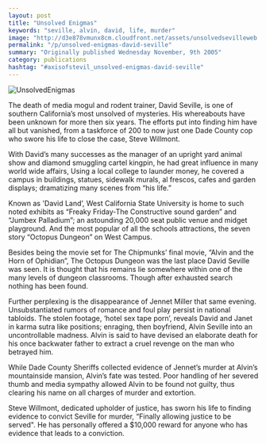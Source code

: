 ```yaml
---
layout: post
title: "Unsolved Enigmas"
keywords: "seville, alvin, david, life, murder"
image: "http://d3e878vmunx8cm.cloudfront.net/assets/unsolvedsevilleweb.jpg"
permalink: "/p/unsolved-enigmas-david-seville"
summary: "Originally published Wednesday November, 9th 2005"
category: publications
hashtag: "#axisofstevil_unsolved-enigmas-david-seville"
---
```


[id_1]: http://d3e878vmunx8cm.cloudfront.net/assets/unsolvedsevilleweb.jpg "UnsolvedEnigmas"
![UnsolvedEnigmas][id_1]

The death of media mogul and rodent trainer, David Seville, is one of southern California’s most unsolved of mysteries. His whereabouts have been unknown for more then six years. The efforts put into finding him have all but vanished, from a taskforce of 200 to now just one Dade County cop who swore his life to close the case, Steve Willmont.

With David’s many successes as the manager of an upright yard animal show and diamond smuggling cartel kingpin, he had great influence in many world wide affairs, Using a local college to launder money, he covered a campus in buildings, statues, sidewalk murals, al frescos, cafes and garden displays; dramatizing many scenes from “his life.” 

Known as 'David Land’, West California State University is home to such noted exhibits as “Freaky Friday-The Constructive sound garden” and “Jumbex Palladium”; an astounding 20,000 seat public venue and midget playground. And the most popular of all the schools attractions, the seven story “Octopus Dungeon” on West Campus. 

Besides being the movie set for The Chipmunks’ final movie, “Alvin and the Horn of Ophidian”, The Octopus Dungeon was the last place David Seville was seen. It is thought that his remains lie somewhere within one of the many levels of dungeon classrooms. Though after exhausted search nothing has been found. 

Further perplexing is the disappearance of Jennet Miller that same evening. Unsubstantiated rumors of romance and foul play persist in national tabloids. The stolen footage, ‘hotel sex tape porn’, reveals David and Janet in karma sutra like positions; enraging, then boyfriend, Alvin Seville into an uncontrollable madness. Alvin is said to have devised an elaborate death for his once backwater father to extract a cruel revenge on the man who betrayed him. 

While Dade County Sheriffs collected evidence of Jennet’s murder at Alvin’s mountainside mansion, Alvin’s fate was tested. Poor handling of her severed thumb and media sympathy allowed Alvin to be found not guilty, thus clearing his name on all charges of murder and extortion.

Steve Willmont, dedicated upholder of justice, has sworn his life to finding evidence to convict Seville for murder, “Finally allowing justice to be served". He has personally offered a $10,000 reward for anyone who has evidence that leads to a conviction.
